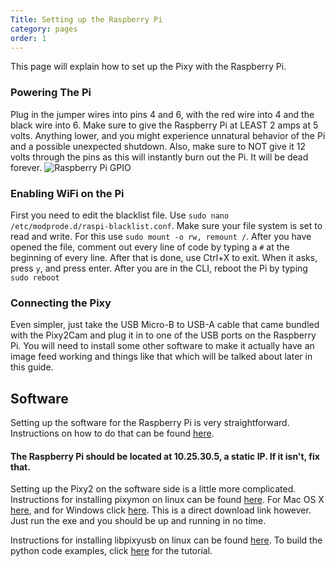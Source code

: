 ```yaml
---
Title: Setting up the Raspberry Pi
category: pages
order: 1
---
```

This page will explain how to set up the Pixy with the Raspberry Pi.

### Powering The Pi
Plug in the jumper wires into pins 4 and 6, with the red wire into 4 and the black wire into 6. Make sure to give the Raspberry Pi at LEAST 2 amps at 5 volts. Anything lower, and you might experience unnatural behavior of the Pi and a possible unexpected shutdown. Also, make sure to NOT give it 12 volts through the pins as this will instantly burn out the Pi. It will be dead forever. 
![Raspberry Pi GPIO](https://www.bigmessowires.com/wp-content/uploads/2018/05/Raspberry-GPIO.jpg)

### Enabling WiFi on the Pi
First you need to edit the blacklist file. Use ```sudo nano /etc/modprode.d/raspi-blacklist.conf```. Make sure your file system is set to read and write. For this use ```sudo mount -o rw, remount /```. After you have opened the file, comment out every line of code by typing a ```#``` at the beginning of every line. After that is done, use Ctrl+X to exit. When it asks, press ```y```, and press enter. After you are in the CLI, reboot the Pi by typing ```sudo reboot```

### Connecting the Pixy
Even simpler, just take the USB Micro-B to USB-A cable that came bundled with the Pixy2Cam and plug it in to one of the USB ports on the Raspberry Pi. You will need to install some other software to make it actually have an image feed working and things like that which will be talked about later in this guide. 



## Software
Setting up the software for the Raspberry Pi is very straightforward. Instructions on how to do that can be found [here](https://wpilib.screenstepslive.com/s/currentCS/m/85074/l/1027241-using-the-raspberry-pi-for-frc).

#### The Raspberry Pi should be located at 10.25.30.5, a static IP. If it isn't, fix that.

Setting up the Pixy2 on the software side is a little more complicated. Instructions for installing pixymon on linux can be found [here](https://docs.pixycam.com/wiki/doku.php?id=wiki:v2:installing_pixymon_on_linux). For Mac OS X [here](https://docs.pixycam.com/wiki/doku.php?id=wiki:v2:install_pixymon_on_mac), and for Windows click [here](https://github.com/charmedlabs/pixy2/raw/master/releases/pixymon_windows/pixymon_v2_windows-3.0.24.exe). This is a direct download link however. Just run the exe and you should be up and running in no time. 

Instructions for installing libpixyusb on linux can be found [here](https://docs.pixycam.com/wiki/doku.php?id=wiki:v2:building_the_libpixyusb_example_on_linux). To build the python code examples, click [here](http://www.cmucam.org/projects/cmucam5/wiki/Building_libpixyusb_as_a_Python_module_on_Linux) for the tutorial.